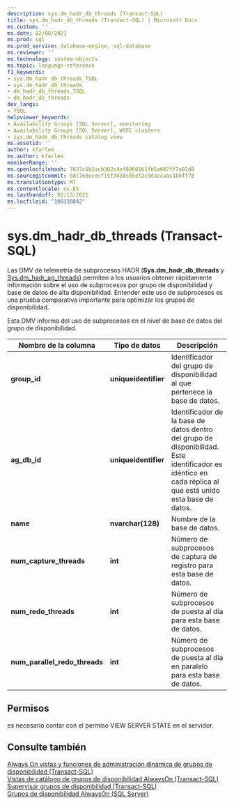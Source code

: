 ```yaml
---
description: sys.dm_hadr_db_threads (Transact-SQL)
title: sys.dm_hadr_db_threads (Transact-SQL) | Microsoft Docs
ms.custom: ''
ms.date: 02/08/2021
ms.prod: sql
ms.prod_service: database-engine, sql-database
ms.reviewer: ''
ms.technology: system-objects
ms.topic: language-reference
f1_keywords:
- sys.dm_hadr_db_threads_TSQL
- sys.dm_hadr_db_threads
- dm_hadr_db_threads_TSQL
- dm_hadr_db_threads
dev_langs:
- TSQL
helpviewer_keywords:
- Availability Groups [SQL Server], monitoring
- Availability Groups [SQL Server], WSFC clusters
- sys.dm_hadr_db_threads catalog view
ms.assetid: ''
author: kfarlee
ms.author: kfarlee
monikerRange: ''
ms.openlocfilehash: 7637c5b2acb302c4af8960161fb5a687ff7a02d0
ms.sourcegitcommit: 8dc7e0ececf15f3438c05ef2c9daccaac1bbff78
ms.translationtype: MT
ms.contentlocale: es-ES
ms.lasthandoff: 02/13/2021
ms.locfileid: "100338842"
---
```

# <a name="sysdm_hadr_db_threads-transact-sql"></a>sys.dm_hadr_db_threads (Transact-SQL)

Las DMV de telemetría de subprocesos HADR (**Sys.dm_hadr_db_threads** y [Sys.dm_hadr_ag_threads](../../relational-databases/system-dynamic-management-views/sys-dm-hadr-ag-threads-transact-sql.md)) permiten a los usuarios obtener rápidamente información sobre el uso de subprocesos por grupo de disponibilidad y base de datos de alta disponibilidad. Entender este uso de subprocesos es una prueba comparativa importante para optimizar los grupos de disponibilidad.

Esta DMV informa del uso de subprocesos en el nivel de base de datos del grupo de disponibilidad.

|Nombre de la columna|Tipo de datos|Descripción|  
|-----------------|---------------|-----------------|  
|**group_id**|**uniqueidentifier**|Identificador del grupo de disponibilidad al que pertenece la base de datos.|
|**ag_db_id**|**uniqueidentifier**|Identificador de la base de datos dentro del grupo de disponibilidad. Este identificador es idéntico en cada réplica al que está unido esta base de datos.|
|**name**|**nvarchar(128)**|Nombre de la base de datos.|
|**num_capture_threads**|**int**|Número de subprocesos de captura de registro para esta base de datos.|
|**num_redo_threads**|**int**|Número de subprocesos de puesta al día para esta base de datos.|
|**num_parallel_redo_threads**|**int**|Número de subprocesos de puesta al día en paralelo para esta base de datos.|

## <a name="permissions"></a>Permisos  

 es necesario contar con el permiso VIEW SERVER STATE en el servidor.  
  
## <a name="see-also"></a>Consulte también

 [Always On vistas y funciones de administración dinámica de grupos de disponibilidad &#40;Transact-SQL&#41;](../../relational-databases/system-dynamic-management-views/always-on-availability-groups-dynamic-management-views-functions.md)   
 [Vistas de catálogo de grupos de disponibilidad AlwaysOn &#40;Transact-SQL&#41;](../../relational-databases/system-catalog-views/always-on-availability-groups-catalog-views-transact-sql.md)   
 [Supervisar grupos de disponibilidad &#40;Transact-SQL&#41;](../../database-engine/availability-groups/windows/monitor-availability-groups-transact-sql.md)   
 [Grupos de disponibilidad AlwaysOn &#40;SQL Server&#41;](../../database-engine/availability-groups/windows/always-on-availability-groups-sql-server.md)  
  